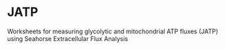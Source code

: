 # JATP
Worksheets for measuring glycolytic and mitochondrial ATP fluxes (JATP) using Seahorse Extracellular Flux Analysis
